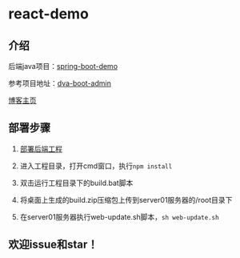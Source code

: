 # react-demo

## 介绍

后端java项目：<a href="https://gitee.com/xuelingkang/spring-boot-demo" target="_blank">spring-boot-demo</a>

参考项目地址：<a href="https://gitee.com/wiqi/dva-boot-admin/tree/master" target="_blank">dva-boot-admin</a>

<a href="https://blog.csdn.net/qq_35433926" target="_blank">博客主页</a>

## 部署步骤

1. <a href="https://gitee.com/xuelingkang/spring-boot-demo" target="_blank">部署后端工程</a>

2. 进入工程目录，打开cmd窗口，执行`npm install`

3. 双击运行工程目录下的build.bat脚本

4. 将桌面上生成的build.zip压缩包上传到server01服务器的/root目录下

5. 在server01服务器执行web-update.sh脚本，`sh web-update.sh`

## 欢迎issue和star！
